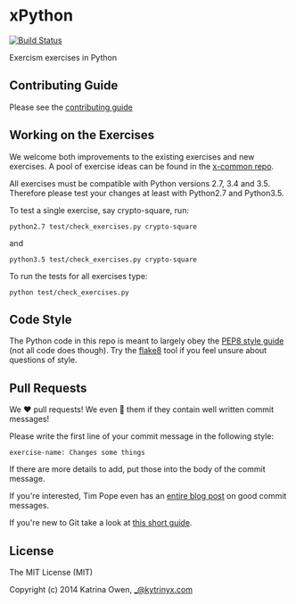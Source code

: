 # xPython

[![Build Status](https://travis-ci.org/exercism/xpython.png?branch=master)](https://travis-ci.org/exercism/xpython)

Exercism exercises in Python

## Contributing Guide

Please see the [contributing guide](https://github.com/exercism/x-api/blob/master/CONTRIBUTING.md#the-exercise-data)

## Working on the Exercises

We welcome both improvements to the existing exercises and new exercises.
A pool of exercise ideas can be found in the [x-common repo](https://github.com/exercism/x-common).

All exercises must be compatible with Python versions 2.7, 3.4 and 3.5.
Therefore please test your changes at least with Python2.7 and Python3.5.

To test a single exercise, say crypto-square, run:
```
python2.7 test/check_exercises.py crypto-square
```
and
```
python3.5 test/check_exercises.py crypto-square
```

To run the tests for all exercises type:
```
python test/check_exercises.py
```

## Code Style

The Python code in this repo is meant to largely obey the [PEP8 style guide](https://www.python.org/dev/peps/pep-0008/) (not all code does though).
Try the [flake8](http://flake8.readthedocs.org/en/latest/) tool if you feel unsure about questions of style.

## Pull Requests

We :heart: pull requests! 
We even :sparkling_heart: them if they contain well written commit messages!

Please write the first line of your commit message in the following style:

```exercise-name: Changes some things``` 

If there are more details to add, put those into the body of the commit message.

If you're interested, Tim Pope even has an [entire blog post](http://tbaggery.com/2008/04/19/a-note-about-git-commit-messages.html) on good commit messages.

If you're new to Git take a look at [this short guide](http://help.exercism.io/git-workflow.html).

## License

The MIT License (MIT)

Copyright (c) 2014 Katrina Owen, _@kytrinyx.com
